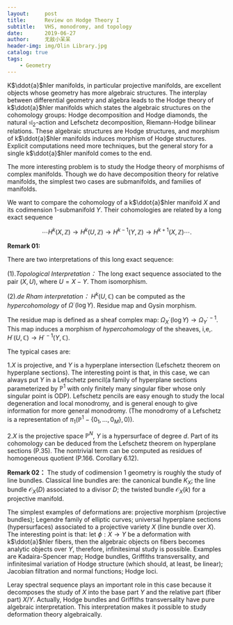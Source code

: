 ```yaml
---
layout:     post
title:      Review on Hodge Theory I
subtitle:   VHS, monodromy, and topology
date:       2019-06-27
author:     无敌小呆呆
header-img: img/Olin Library.jpg
catalog: true
tags:
    - Geometry
---
```








K$\ddot{a}$hler manifolds, in particular projective manifolds, are excellent objects whose geometry has more algebraic structures. The interplay between differential geometry and algebra leads to the Hodge theory of k$\ddot{a}$hler manifolds which states the algebraic structures on the cohomology groups: Hodge decomposition and Hodge diamonds, the natural $\mathfrak{sl}_2$-action and Lefschetz decomposition, Riemann-Hodge bilinear relations. These algebraic structures are Hodge structures, and morphism of k$\ddot{a}$hler manifolds induces morphism of Hodge structures. Explicit computations need more techniques, but the general story for a single k$\ddot{a}$hler manifold comes to the end.



The more interesting problem is to study the Hodge theory of morphisms of complex manifolds. Though we do have decomposition theory for relative manifolds, the simplest two cases are submanifolds, and families of manifolds.

We want to compare the cohomology of a k$\ddot{a}$hler manifold $X$ and its codimension $1$-submanifold $Y$. Their cohomologies are related by a long exact sequence

$$\cdots H^k(X,\mathbb{Z})\to H^k(U,\mathbb{Z})\to H^{k-1}(Y,\mathbb{Z})\to H^{k+1}(X,\mathbb{Z})\cdots.$$

**Remark 01:**

There are two interpretations of this long exact sequence:

(1).*Topological Interpretation：*  The long exact sequence associated to the pair $(X,U)$, where $U=X-Y$. Thom isomorphism.

(2).*de Rham interpretation：*  $H^k(U,\mathbb{C})$ can be computed as the *hypercohomology* of $\Omega^\cdot(\log Y)$. Residue map and Gysin morphism.

The residue map is defined as a sheaf complex map: $\Omega_X^\cdot(\log Y)\to\Omega^{\cdot-1}_Y$. This map induces a morphism of *hypercohomology* of the sheaves, i,e,. $H^\cdot(U,\mathbb{C})\to H^{\cdot-1}(Y,\mathbb{C})$.

The typical cases are:

1.$X$ is projective, and $Y$ is a hyperplane intersection (Lefschetz theorem on hyperplane sections). The interesting point is that, in this case, we can always put $Y$ in a Lefschetz pencil(a family of hyperplane sections parameterized by $\mathbb{P}^1$ with only finitely many singular fiber whose only singular point is ODP). Lefschetz pencils are easy enough to study the local degeneration and local monodromy, and is general enough to give information for more general monodromy. (The monodromy of a Lefschetz is a representation of $\pi_1(\mathbb{P}^1-\{0_1,...,0_M\},0)$).

2.$X$ is the projective space $\mathbb{P}^N$, $Y$ is a hypersurface of degree $d$. Part of its cohomology can be deduced from the Lefschetz theorem on hyperplane sections (P.35). The nontrivial term can be computed as residues of homogeneous quotient (P.166. Corollary 6.12).

**Remark 02：**
The study of codimension $1$ geometry is roughly the study of line bundles. Classical line bundles are: the canonical bundle $K_X$; the line bundle $\mathcal{O}_{X}(D)$ associated to a divisor $D$; the twisted bundle $\mathcal{O}_X(k)$ for a projective manifold.

The simplest examples of deformations are: projective morphism (projective bundles); Legendre family of elliptic curves; universal hyperplane sections (hypersurfaces) associated to a projective variety $X$ (line bundle over $X$). The interesting point is that: let  $\phi:X\to Y$ be a deformation with   k$\ddot{a}$hler fibers, then the algebraic objects on fibers becomes analytic objects over $Y$, therefore, infinitesimal study is possible. Examples are Kadaira-Spencer map; Hodge bundles, Griffiths transversality, and infinitesimal variation of Hodge structure (which should, at least, be linear); Jacobian filtration and normal functions; Hodge loci.

Leray spectral sequence plays an important role in this case because it decomposes the study of $X$ into the base part $Y$ and the relative part (fiber part) $X/Y$. Actually, Hodge bundles and Griffiths transversality have pure algebraic interpretation. This interpretation makes it possible to study deformation theory algebraically.
